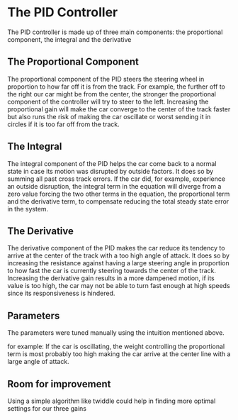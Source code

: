 # The PID Controller

The PID controller is made up of three main components: the proportional component, the integral and the derivative
## The Proportional Component 
The proportional component of the PID steers the steering wheel in proportion to how far off it is from the track. For example, the further off to the right our car might be from the center, the stronger the proportional component of the controller will try to steer to the left. Increasing the proportional gain will make the car converge to the center of the track faster but also runs the risk of making the car oscillate or worst sending it in circles if it is too far off from the track.

## The Integral
The integral component of the PID helps the car come back to a normal state in case its motion was disrupted by outside factors. It does so by summing all past cross track errors. If the car did, for example, experience an outside disruption, the integral term in the equation will diverge from a zero value forcing the two other terms in the equation, the proportional term and the derivative term, to compensate reducing the total steady state error in the system.


## The Derivative
The derivative component of the PID makes the car reduce its tendency to arrive at the center of the track with a too high angle of attack. It does so by increasing the resistance against having a large steering angle in proportion to how fast the car is currently steering towards the center of the track. Increasing the derivative gain results in a more dampened motion, if its value is too high, the car may not be able to turn fast enough at high speeds since its responsiveness is hindered.

## Parameters
The parameters were tuned manually using the intuition mentioned above.

for example:
  If the car is oscillating, the weight controlling the proportional term is most probably too high making the car arrive at the center line with a large angle of attack.


## Room for improvement

Using a simple algorithm like twiddle could help in finding more optimal settings for our three gains 
